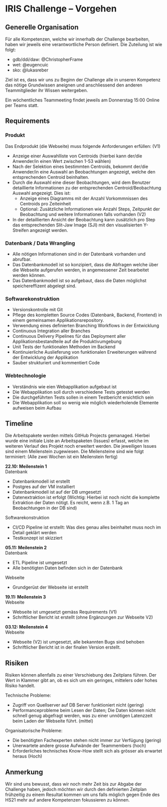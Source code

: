 # IRIS Challenge – Vorgehen

## Generelle Organisation

Für alle Kompetenzen, welche wir innerhalb der Challenge bearbeiten, haben wir jeweils eine verantwortliche Person definiert. Die Zuteilung ist wie folgt:

* gdb/ddi/daw: @ChristopherFrame
* wet: @eugencuic
* sko: @lukasreber

Ziel ist es, dass wir uns zu Beginn der Challenge alle in unseren Kompetenz das nötige Grundwissen aneignen und anschliessend den anderen Teammitglieder ihr Wissen weitergeben.

Ein wöchentliches Teammeeting findet jeweils am Donnerstag 15:00 Online per Teams statt.

## Requirements

### Produkt

Das Endprodukt (die Webseite) muss folgende Anforderungen erfüllen:
(V1)

* Anzeige einer Auswahlliste von Centroids (hierbei kann der/die Anwender/in einen Wert zwischen 1-53 wählen)
* Nach der Selektion eines bestimmten Centroids, bekommt der/die Anwender/in eine Auswahl an Beobachtungen angezeigt, welche den entsprechenden Centroid beinhalten.
* Durch die Auswahl eine dieser Beobachtungen, wird dem Benutzer detaillierte Informationen zu der entsprechenden Centroid/Beobachtung Auswahl angezeigt. Dies ist:
  * Anzeige eines Diagramms mit der Anzahl Vorkommnissen des Centroids pro Zeiteinheit
  * Optional: Zusätzliche Informationen wie Anzahl Steps, Zeitpunkt der Beobachtung und weitere Informationen falls vorhanden
(V2)
* In der detaillierten Ansicht der Beobachtung kann zusätzlich pro Step das entsprechenden Slit-Jaw Image (SJI) mit den visualisierten Y-Streifen angezeigt werden.

### Datenbank / Data Wrangling

* Alle nötigen Informationen sind in der Datenbank vorhanden und abrufbar.
* Das Datenbankmodell ist so konzipiert, dass die Abfragen welche über die Webseite aufgerufen werden, in angemessener Zeit bearbeitet werden können.
* Das Datenbankmodell ist so aufgebaut, dass die Daten möglichst speichereffizent abgelegt sind.

### Softwarekonstruktion

* Versionskontrolle mit Git
* Pflege des kompletten Source Codes (Datenbank, Backend, Frontend) in einem gemeinsamen Applikationsrepository.
* Verwendung eines definierten Branching Workflows in der Entwicklung
* Continuous Integration aller Branches
* Continuous Delivery Pipelines für das Deployment aller Applikationsbestandteile auf die Produktivumgebung
* Unit Tests der funktionalen Methoden im Backend
* Kontinuierliche Auslieferung von funktionalen Erweiterungen während der Entwicklung der Applikation
* Sauber strukturiert und kommentiert Code

### Webtechnologie

* Verständnis wie eien Webapplikation aufgebaut ist
* Die Webapplikation soll durch verschiedene Tests getestet werden
* Die durchgeführten Tests sollen in einem Testbericht ersichtlich sein
* Die Webapplikation soll so wenig wie möglich wiederholende Elemente aufweisen beim Aufbau

## Timeline

Die Arbeitspakete werden mittels GitHub Projects gemanaged. Hierbei wurde eine initiale Liste an Arbeitspaketen (Issues) erfasst, welche im weiteren Verlauf des Projekt noch erweitert werden. Die jeweiligen Issues sind einem Meilenstein zugewiesen. Die Meilensteine sind wie folgt terminiert: (Alle zwei Wochen ist ein Meilenstein fertig)

**22.10: Meilenstein 1**  
Datenbank

* Datenbankmodell ist erstellt
* Postgres auf der VM installiert
* Datenbankmodell ist auf der DB umgesetzt
* Datenextraktion ist erfolgt (Wichtig: Hierbei ist noch nicht die komplette Extraktion der Daten nötigt. Es reicht, wenn z.B. 1 Tag an Beobachtungen in der DB sind)

Softwarekonstruktion  

* CI/CD Pipeline ist erstellt: Was dies genau alles beinhaltet muss noch im Detail geklärt werden
* Testkonzept ist skizziert

**05.11: Meilenstein 2**  
Datenbank

* ETL Pipeline ist umgesetzt
* Alle benötigten Daten befinden sich in der Datenbank

Webseite  

* Grundgerüst der Webseite ist erstellt

**19.11: Meilenstein 3**  
Webseite

* Webseite ist umgesetzt gemäss Requirements (V1)
* Schriftlicher Bericht ist erstellt (ohne Ergänzungen zur Webseite V2)

**03.12: Meilenstein 4**  
Webseite  

* Webseite (V2) ist umgesetzt, alle bekannten Bugs sind behoben
* Schriftlicher Bericht ist in der finalen Version erstellt.

## Risiken

Risiken können allenfalls zu einer Verschiebung des Zeitplans führen. Der Wert in Klammer gibt an, ob es sich um ein geringes, mittelers oder hohes Risiko handelt.  

Technische Probleme:

* Zugriff von Quellserver auf DB Server funktioniert nicht (gering)
* Performanceprobleme beim Lesen der Daten; Die Daten können nicht schnell genug abgefragt werden, was zu einer unnötigen Latenzzeit beim Laden der Webseite führt. (mittel)

Organisatorische Probleme:

* Die benötigten Fachexperten stehen nicht immer zur Verfügung (gering)
* Unerwartete andere grosse Aufwände der Teammembers (hoch)
* Erforderliches technisches Know-How stellt sich als grösser als erwartet heraus (Hoch)

## Anmerkung

Wir sind uns bewusst, dass wir noch mehr Zeit bis zur Abgabe der Challenge haben, jedoch möchten wir durch den definierten Zeitplan frühzeitig zu einem Resultat kommen um uns falls möglich gegen Ende des HS21 mehr auf andere Kompetenzen fokussieren zu können.
